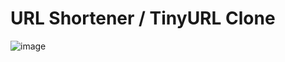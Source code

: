 # URL Shortener / TinyURL Clone
![image](https://github.com/JaxonAdams/special-disco/assets/96997462/4eb98989-e2b3-4bb5-8396-608fcd7d6698)
